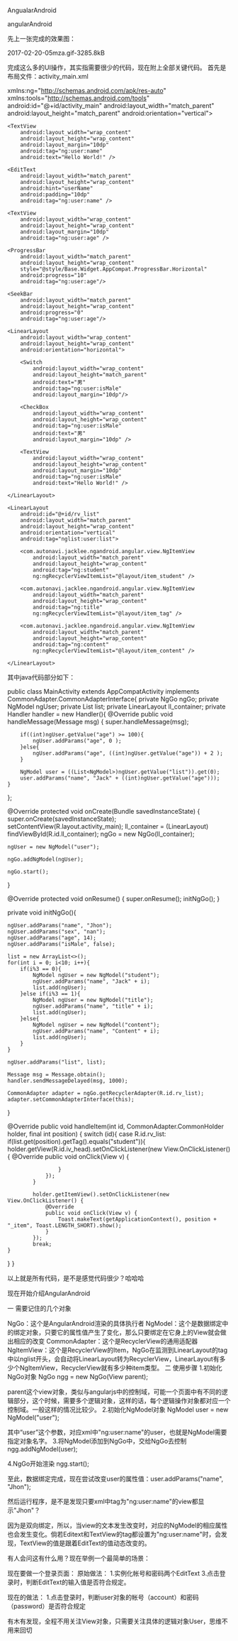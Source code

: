 AngualarAndroid

angularAndroid

先上一张完成的效果图：

2017-02-20-05mza.gif-3285.8kB

完成这么多的UI操作，其实指需要很少的代码，现在附上全部关键代码。 
首先是布局文件：activity_main.xml

<?xml version="1.0" encoding="utf-8"?>
xmlns:ng="http://schemas.android.com/apk/res-auto" 
xmlns:tools="http://schemas.android.com/tools" 
android:id="@+id/activity_main" 
android:layout_width="match_parent" 
android:layout_height="match_parent" 
android:orientation="vertical">

<LinearLayout
    android:id="@+id/ll_container"
    android:layout_width="match_parent"
    android:layout_height="wrap_content"
    android:orientation="vertical">

    <TextView
        android:layout_width="wrap_content"
        android:layout_height="wrap_content"
        android:layout_margin="10dp"
        android:tag="ng:user:name"
        android:text="Hello World!" />

    <EditText
        android:layout_width="match_parent"
        android:layout_height="wrap_content"
        android:hint="userName"
        android:padding="10dp"
        android:tag="ng:user:name" />

    <TextView
        android:layout_width="wrap_content"
        android:layout_height="wrap_content"
        android:layout_margin="10dp"
        android:tag="ng:user:age" />

    <ProgressBar
        android:layout_width="match_parent"
        android:layout_height="wrap_content"
        style="@style/Base.Widget.AppCompat.ProgressBar.Horizontal"
        android:progress="10"
        android:tag="ng:user:age"/>

    <SeekBar
        android:layout_width="match_parent"
        android:layout_height="wrap_content"
        android:progress="0"
        android:tag="ng:user:age"/>

    <LinearLayout
        android:layout_width="wrap_content"
        android:layout_height="wrap_content"
        android:orientation="horizontal">

        <Switch
            android:layout_width="wrap_content"
            android:layout_height="match_parent"
            android:text="男"
            android:tag="ng:user:isMale"
            android:layout_margin="10dp"/>

        <CheckBox
            android:layout_width="wrap_content"
            android:layout_height="wrap_content"
            android:tag="ng:user:isMale"
            android:text="男"
            android:layout_margin="10dp" />

        <TextView
            android:layout_width="wrap_content"
            android:layout_height="wrap_content"
            android:layout_margin="10dp"
            android:tag="ng:user:isMale"
            android:text="Hello World!" />

    </LinearLayout>

    <LinearLayout
        android:id="@+id/rv_list"
        android:layout_width="match_parent"
        android:layout_height="wrap_content"
        android:orientation="vertical"
        android:tag="nglist:user:list">

        <com.autonavi.jacklee.ngandroid.angular.view.NgItemView
            android:layout_width="match_parent"
            android:layout_height="wrap_content"
            android:tag="ng:student"
            ng:ngRecyclerViewItemList="@layout/item_student" />

        <com.autonavi.jacklee.ngandroid.angular.view.NgItemView
            android:layout_width="match_parent"
            android:layout_height="wrap_content"
            android:tag="ng:title"
            ng:ngRecyclerViewItemList="@layout/item_tag" />

        <com.autonavi.jacklee.ngandroid.angular.view.NgItemView
            android:layout_width="match_parent"
            android:layout_height="wrap_content"
            android:tag="ng:content"
            ng:ngRecyclerViewItemList="@layout/item_content" />

    </LinearLayout>


</LinearLayout>
其中java代码部分如下：

public class MainActivity extends AppCompatActivity implements CommonAdapter.CommonAdapterInterface{ 
private NgGo ngGo; 
private NgModel ngUser; 
private List list; 
private LinearLayout ll_container; 
private Handler handler = new Handler(){ 
@Override 
public void handleMessage(Message msg) { 
super.handleMessage(msg);

        if((int)ngUser.getValue("age") >= 100){
            ngUser.addParams("age", 0 );
        }else{
            ngUser.addParams("age", ((int)ngUser.getValue("age")) + 2 );
        }

        NgModel user = ((List<NgModel>)ngUser.getValue("list")).get(0);
        user.addParams("name", "Jack" + ((int)ngUser.getValue("age")));
    }
};

@Override
protected void onCreate(Bundle savedInstanceState) {
    super.onCreate(savedInstanceState);
    setContentView(R.layout.activity_main);
    ll_container = (LinearLayout) findViewById(R.id.ll_container);
    ngGo = new NgGo(ll_container);

    ngUser = new NgModel("user");

    ngGo.addNgModel(ngUser);

    ngGo.start();

}

@Override
protected void onResume() {
    super.onResume();
    initNgGo();
}

private void initNgGo(){

    ngUser.addParams("name", "Jhon");
    ngUser.addParams("sex", "nan");
    ngUser.addParams("age", 14);
    ngUser.addParams("isMale", false);

    list = new ArrayList<>();
    for(int i = 0; i<10; i++){
        if(i%3 == 0){
            NgModel ngUser = new NgModel("student");
            ngUser.addParams("name", "Jack" + i);
            list.add(ngUser);
        }else if(i%3 == 1){
            NgModel ngUser = new NgModel("title");
            ngUser.addParams("name", "title" + i);
            list.add(ngUser);
        }else{
            NgModel ngUser = new NgModel("content");
            ngUser.addParams("name", "Content" + i);
            list.add(ngUser);
        }
    }

    ngUser.addParams("list", list);

    Message msg = Message.obtain();
    handler.sendMessageDelayed(msg, 1000);

    CommonAdapter adapter = ngGo.getRecyclerAdapter(R.id.rv_list);
    adapter.setCommonAdapterInterface(this);
}


@Override
public void handleItem(int id, CommonAdapter.CommonHolder holder, final int position) {
    switch (id){
        case R.id.rv_list:
            if(list.get(position).getTag().equals("student")){
                holder.getView(R.id.iv_head).setOnClickListener(new View.OnClickListener() {
                    @Override
                    public void onClick(View v) {

                    }
                });
            }

            holder.getItemView().setOnClickListener(new View.OnClickListener() {
                @Override
                public void onClick(View v) {
                    Toast.makeText(getApplicationContext(), position + "_item", Toast.LENGTH_SHORT).show();
                }
            });
            break;
    }
}
}

以上就是所有代码，是不是感觉代码很少？哈哈哈

现在开始介绍AngularAndroid

一 需要记住的几个对象

NgGo：这个是AngularAndroid渲染的具体执行者
NgModel：这个是数据绑定中的绑定对象，只要它的属性值产生了变化，那么只要绑定在它身上的View就会做出相应的改变
CommonAdapter：这个是RecyclerView的通用适配器
NgItemView：这个是RecyclerView的Item，NgGo在监测到LinearLayout的tag中以nglist开头，会自动将LinearLayout转为RecyclerView，LinearLayout有多少个NgItemView，RecyclerView就有多少种item类型。
二 使用步骤 
1.初始化NgGo对象 NgGo ngg = new NgGo(View parent);

parent这个view对象，类似与angularjs中的控制域，可能一个页面中有不同的逻辑部分，这个时候，需要多个逻辑对象，这样的话，每个逻辑操作对象都对应一个控制域。一般这样的情况比较少。
2.初始化NgModel对象 NgModel user = new NgModel("user");

其中“user”这个参数，对应xml中"ng:user:name"的user，也就是NgModel需要指定对象名字。
3.将NgModel添加到NgGo中，交给NgGo去控制 ngg.addNgModel(user);

4.NgGo开始渲染 ngg.start();

至此，数据绑定完成，现在尝试改变user的属性值：user.addParams("name", "Jhon");

然后运行程序，是不是发现只要xml中tag为"ng:user:name"的view都显示"Jhon"？

因为是双向绑定，所以，当view的文本发生改变时，对应的NgModel的相应属性也会发生变化。倘若Editext和TextView的tag都设置为"ng:user:name"时，会发现，TextView的值是跟着EditText的值动态改变的。

有人会问这有什么用？现在举例一个最简单的场景：

现在要做一个登录页面： 
原始做法： 
1.实例化帐号和密码两个EditText 
3.点击登录时，判断EditText的输入值是否符合规定。

现在的做法： 
1.点击登录时，判断user对象的帐号（account）和密码（password）是否符合规定

有木有发现，全程不用关注View对象，只需要关注具体的逻辑对象User，思维不用来回切
